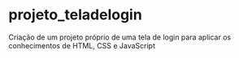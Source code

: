 # projeto_teladelogin
 Criação de um projeto próprio de uma tela de login para aplicar os conhecimentos de HTML, CSS e JavaScript

